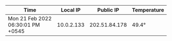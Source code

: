 | Time     | Local IP | Public IP | Temperature |
| ----------- | ----------- | ----------- | ----------- |
| Mon 21 Feb 2022 06:30:01 PM +0545      | 10.0.2.133     | 202.51.84.178  | 49.4° |
